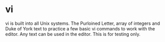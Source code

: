 # vi
vi is built into all Unix systems.
The Purloined Letter, array of integers and Duke of York text to practice a few basic vi commands to work with the editor.
Any text can be used in the editor. This is for testing only.

